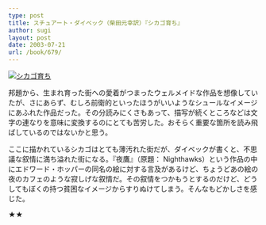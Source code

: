 ```yaml
---
type: post
title: スチュアート・ダイベック（柴田元幸訳）『シカゴ育ち』
author: sugi
layout: post
date: 2003-07-21
url: /book/679/
---
```

<a href="http://www.amazon.co.jp/exec/obidos/ASIN/4560071438/chezsugi-22/ref=nosim/" onclick="_gaq.push(['_trackEvent', 'outbound-article', 'http://www.amazon.co.jp/exec/obidos/ASIN/4560071438/chezsugi-22/ref=nosim/', '']);" name="amazletlink" target="_blank"><img src="http://i0.wp.com/ec2.images-amazon.com/images/I/41NWGY3ERPL.SL160.jpg?w=660" alt="シカゴ育ち" class="alignleft" data-recalc-dims="1" /></a>

邦題から、生まれ育った街への愛着がつまったウェルメイドな作品を想像していたが、さにあらず、むしろ前衛的といったほうがいいようなシュールなイメージにあふれた作品だった。その分読みにくさもあって、描写が続くところなどは文字の連なりを意味に変換するのにとても苦労した。おそらく重要な箇所を読み飛ばしているのではないかと思う。

ここに描かれているシカゴはとても薄汚れた街だが、ダイベックが書くと、不思議な叙情に満ち溢れた街になる。『夜鷹』（原題： Nighthawks）という作品の中にエドワード・ホッパーの同名の絵に対する言及があるけど、ちょうどあの絵の夜のカフェのような寂しげな叙情だ。その叙情をつかもうとするのだけど、どうしてもぼくの持つ貧困なイメージからすりぬけてしまう。そんなもどかしさを感じた。

★★

